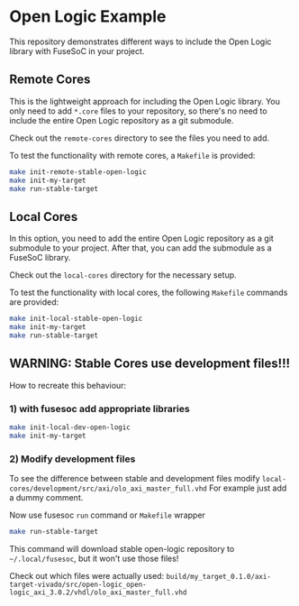 # Open Logic Example

This repository demonstrates different ways to include the Open Logic library with FuseSoC in your project.

## Remote Cores

This is the lightweight approach for including the Open Logic library. You only need to add `*.core` files to your repository, so there's no need to include the entire Open Logic repository as a git submodule.

Check out the `remote-cores` directory to see the files you need to add.

To test the functionality with remote cores, a `Makefile` is provided:

```bash
make init-remote-stable-open-logic
make init-my-target
make run-stable-target
```

## Local Cores

In this option, you need to add the entire Open Logic repository as a git submodule to your project. After that, you can add the submodule as a FuseSoC library.

Check out the `local-cores` directory for the necessary setup.

To test the functionality with local cores, the following `Makefile` commands are provided:

```bash
make init-local-stable-open-logic
make init-my-target
make run-stable-target
```


## WARNING: Stable Cores use development files!!!

How to recreate this behaviour:

### 1) with fusesoc add appropriate libraries

```bash
make init-local-dev-open-logic
make init-my-target
```

### 2) Modify development files

To see the difference between stable and development files modify `local-cores/development/src/axi/olo_axi_master_full.vhd`
For example just add a dummy comment.

Now use fusesoc `run` command or `Makefile` wrapper

```bash
make run-stable-target
```

This command will download stable open-logic repository to `~/.local/fusesoc`, but it won't use those files!

Check out which files were actually used:
`build/my_target_0.1.0/axi-target-vivado/src/open-logic_open-logic_axi_3.0.2/vhdl/olo_axi_master_full.vhd`